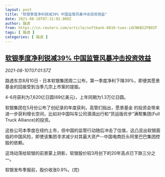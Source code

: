 ```yaml
---
layout: post
title: "软银季度净利锐减39% 中国监管风暴冲击投资效益"
date: 2021-08-10T07:31:02.000Z
author: 路透
from: https://cn.reuters.com/article/softbank-0810-tues-idCNKBS2FB0IF
tags: [ 路透 ]
categories: [ 路透 ]
---
```

<!--1628580662000-->
[软银季度净利锐减39% 中国监管风暴冲击投资效益](https://cn.reuters.com/article/softbank-0810-tues-idCNKBS2FB0IF)
------

<div>
<div><i>2021-08-10T07:01:57Z</i></div><p>路透东京8月10日 - 日本软银集团周二公布，第一季度净利下降39%，即便其愿景基金的回报受到当季几宗上市案的提振。</p><p>4-6月获利为7,620亿日圆(69亿美元)，上年同期为1.3万亿日圆。</p><p>软银集团在5月份公布了创纪录的年度获利，高管们指出，愿景基金 的投资会带来进一步获利增长空间，比如对中国叫车公司滴滴出行和“货运版优步”满帮集团(Full Truck Alliance)的投资。</p><p>这些公司本季度在纽约上市，但中国的监管行动随后冲击了估值，这凸显出软银面临的中国风险，即使该集团寻求减少对其最大资产--中国电商巨头阿里巴巴集团控股的依赖。</p><p>这场动荡给软银的前景蒙上阴影，软银股价较3月创下的20年高点已下跌三分之一。</p><p>软银发布季报前，股价收涨0.9%。(完)</p>
</div>
